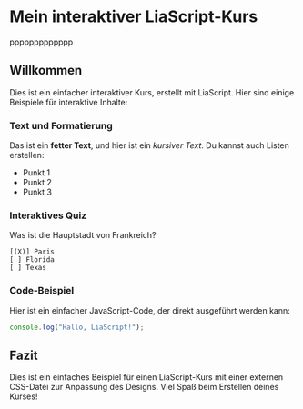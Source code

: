<!-- 
link: https://raw.githubusercontent.com/dabusse9/LiaTry/refs/heads/main/style.css
-->


# Mein interaktiver LiaScript-Kurs
ppppppppppppp

## Willkommen

Dies ist ein einfacher interaktiver Kurs, erstellt mit LiaScript. Hier sind einige Beispiele für interaktive Inhalte:

### Text und Formatierung

Das ist ein **fetter Text**, und hier ist ein *kursiver Text*. Du kannst auch Listen erstellen:

- Punkt 1
- Punkt 2
- Punkt 3

### Interaktives Quiz

Was ist die Hauptstadt von Frankreich?

    [(X)] Paris
    [ ] Florida
    [ ] Texas

### Code-Beispiel

Hier ist ein einfacher JavaScript-Code, der direkt ausgeführt werden kann:

``` javascript
console.log("Hallo, LiaScript!");
```

## Fazit

Dies ist ein einfaches Beispiel für einen LiaScript-Kurs mit einer externen CSS-Datei zur Anpassung des Designs. Viel Spaß beim Erstellen deines Kurses!

